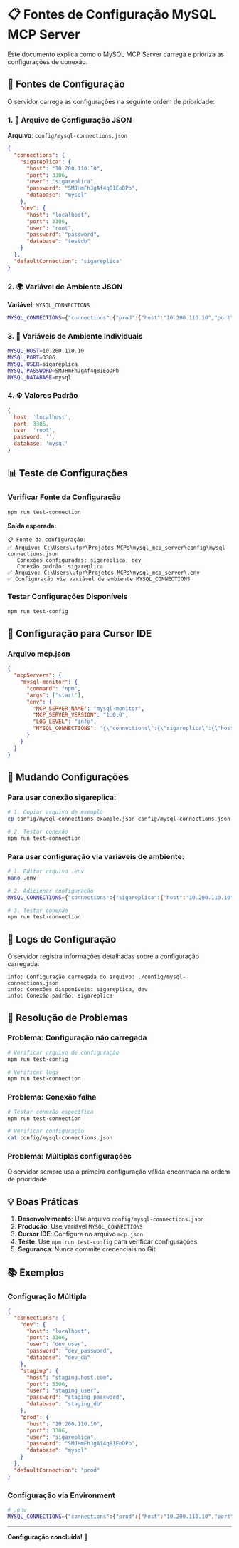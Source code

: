# 📋 Fontes de Configuração MySQL MCP Server

Este documento explica como o MySQL MCP Server carrega e prioriza as configurações de conexão.

## 🔧 Fontes de Configuração

O servidor carrega as configurações na seguinte ordem de prioridade:

### 1. 📁 Arquivo de Configuração JSON
**Arquivo**: `config/mysql-connections.json`

```json
{
  "connections": {
    "sigareplica": {
      "host": "10.200.110.10",
      "port": 3306,
      "user": "sigareplica",
      "password": "SMJHmFhJgAf4q81EoDPb",
      "database": "mysql"
    },
    "dev": {
      "host": "localhost",
      "port": 3306,
      "user": "root",
      "password": "password",
      "database": "testdb"
    }
  },
  "defaultConnection": "sigareplica"
}
```

### 2. 🌍 Variável de Ambiente JSON
**Variável**: `MYSQL_CONNECTIONS`

```bash
MYSQL_CONNECTIONS={"connections":{"prod":{"host":"10.200.110.10","port":3306,"user":"sigareplica","password":"SMJHmFhJgAf4q81EoDPb","database":"mysql"}},"defaultConnection":"prod"}
```

### 3. 🔧 Variáveis de Ambiente Individuais
```bash
MYSQL_HOST=10.200.110.10
MYSQL_PORT=3306
MYSQL_USER=sigareplica
MYSQL_PASSWORD=SMJHmFhJgAf4q81EoDPb
MYSQL_DATABASE=mysql
```

### 4. ⚙️ Valores Padrão
```javascript
{
  host: 'localhost',
  port: 3306,
  user: 'root',
  password: '',
  database: 'mysql'
}
```

## 📊 Teste de Configurações

### Verificar Fonte da Configuração
```bash
npm run test-connection
```

**Saída esperada:**
```
📋 Fonte da configuração:
✅ Arquivo: C:\Users\ufpr\Projetos MCPs\mysql_mcp_server\config\mysql-connections.json
   Conexões configuradas: sigareplica, dev
   Conexão padrão: sigareplica
✅ Arquivo: C:\Users\ufpr\Projetos MCPs\mysql_mcp_server\.env
✅ Configuração via variável de ambiente MYSQL_CONNECTIONS
```

### Testar Configurações Disponíveis
```bash
npm run test-config
```

## 🎯 Configuração para Cursor IDE

### Arquivo mcp.json
```json
{
  "mcpServers": {
    "mysql-monitor": {
      "command": "npm",
      "args": ["start"],
      "env": {
        "MCP_SERVER_NAME": "mysql-monitor",
        "MCP_SERVER_VERSION": "1.0.0",
        "LOG_LEVEL": "info",
        "MYSQL_CONNECTIONS": "{\"connections\":{\"sigareplica\":{\"host\":\"10.200.110.10\",\"port\":3306,\"user\":\"sigareplica\",\"password\":\"SMJHmFhJgAf4q81EoDPb\",\"database\":\"mysql\"}},\"defaultConnection\":\"sigareplica\"}"
      }
    }
  }
}
```

## 🔄 Mudando Configurações

### Para usar conexão sigareplica:
```bash
# 1. Copiar arquivo de exemplo
cp config/mysql-connections-example.json config/mysql-connections.json

# 2. Testar conexão
npm run test-connection
```

### Para usar configuração via variáveis de ambiente:
```bash
# 1. Editar arquivo .env
nano .env

# 2. Adicionar configuração
MYSQL_CONNECTIONS={"connections":{"sigareplica":{"host":"10.200.110.10","port":3306,"user":"sigareplica","password":"SMJHmFhJgAf4q81EoDPb","database":"mysql"}},"defaultConnection":"sigareplica"}

# 3. Testar conexão
npm run test-connection
```

## 📝 Logs de Configuração

O servidor registra informações detalhadas sobre a configuração carregada:

```
info: Configuração carregada do arquivo: ./config/mysql-connections.json
info: Conexões disponíveis: sigareplica, dev
info: Conexão padrão: sigareplica
```

## 🚨 Resolução de Problemas

### Problema: Configuração não carregada
```bash
# Verificar arquivo de configuração
npm run test-config

# Verificar logs
npm run test-connection
```

### Problema: Conexão falha
```bash
# Testar conexão específica
npm run test-connection

# Verificar configuração
cat config/mysql-connections.json
```

### Problema: Múltiplas configurações
O servidor sempre usa a primeira configuração válida encontrada na ordem de prioridade.

## 💡 Boas Práticas

1. **Desenvolvimento**: Use arquivo `config/mysql-connections.json`
2. **Produção**: Use variável `MYSQL_CONNECTIONS`
3. **Cursor IDE**: Configure no arquivo `mcp.json`
4. **Teste**: Use `npm run test-config` para verificar configurações
5. **Segurança**: Nunca commite credenciais no Git

## 📚 Exemplos

### Configuração Múltipla
```json
{
  "connections": {
    "dev": {
      "host": "localhost",
      "port": 3306,
      "user": "dev_user",
      "password": "dev_password",
      "database": "dev_db"
    },
    "staging": {
      "host": "staging.host.com",
      "port": 3306,
      "user": "staging_user",
      "password": "staging_password",
      "database": "staging_db"
    },
    "prod": {
      "host": "10.200.110.10",
      "port": 3306,
      "user": "sigareplica",
      "password": "SMJHmFhJgAf4q81EoDPb",
      "database": "mysql"
    }
  },
  "defaultConnection": "prod"
}
```

### Configuração via Environment
```bash
# .env
MYSQL_CONNECTIONS={"connections":{"prod":{"host":"10.200.110.10","port":3306,"user":"sigareplica","password":"SMJHmFhJgAf4q81EoDPb","database":"mysql"}},"defaultConnection":"prod"}
```

---

**Configuração concluída! 🎉**



